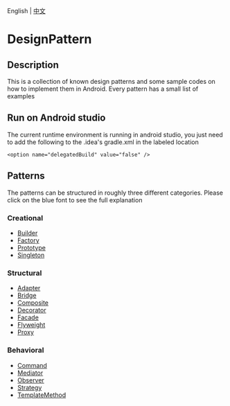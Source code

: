 English | [中文](README-cn.md)
# DesignPattern
## Description
This is a collection of known design patterns and some sample codes on how to implement them in Android. Every pattern has a small list of examples

## Run on Android studio
The current runtime environment is running in android studio, you just need to add the following to the .idea's gradle.xml in the labeled location

`<option name="delegatedBuild" value="false" />`

## Patterns
The patterns can be structured in roughly three different categories. Please click on the blue font to see the full explanation

### Creational

* [Builder](/app/src/main/java/com/design/pattern/creation/builder/Builder.md)
* [Factory](/app/src/main/java/com/design/pattern/creation/factory/Factory.md)
* [Prototype](/app/src/main/java/com/design/pattern/creation/prototype/Prototype.md)
* [Singleton](/app/src/main/java/com/design/pattern/creation/single/Single.md)
  
### Structural

* [Adapter](/app/src/main/java/com/design/pattern/structural/adapter/Adapter.md)
* [Bridge](/app/src/main/java/com/design/pattern/structural/bridge/Bridge.md)
* [Composite](/app/src/main/java/com/design/pattern/structural/composite/Composite.md)
* [Decorator](/app/src/main/java/com/design/pattern/structural/decorator/Decorator.md)
* [Facade](/app/src/main/java/com/design/pattern/structural/facade/Facade.md)
* [Flyweight](/app/src/main/java/com/design/pattern/structural/flyweight/Flyweight.md)  
* [Proxy](/app/src/main/java/com/design/pattern/structural/proxy/Proxy.md)  

### Behavioral
* [Command](/app/src/main/java/com/design/pattern/behavioral/command/Command.md)
* [Mediator](/app/src/main/java/com/design/pattern/behavioral/mediator/Mediator.md)
* [Observer](/app/src/main/java/com/design/pattern/behavioral/observer/Observer.md)
* [Strategy](/app/src/main/java/com/design/pattern/behavioral/strategy/Strategy.md) 
* [TemplateMethod](/app/src/main/java/com/design/pattern/behavioral/template/Template.md)  
